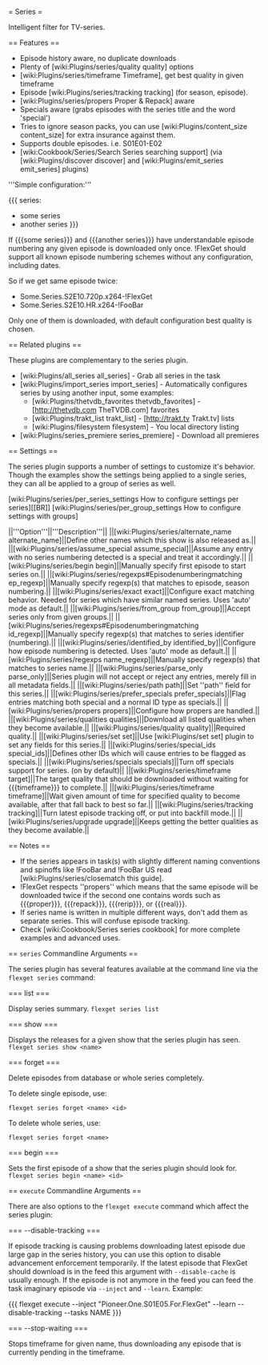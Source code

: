 = Series =

Intelligent filter for TV-series.

== Features ==

 * Episode history aware, no duplicate downloads
 * Plenty of [wiki:Plugins/series/quality quality] options
 * [wiki:Plugins/series/timeframe Timeframe], get best quality in given timeframe
 * Episode [wiki:Plugins/series/tracking tracking] (for season, episode).
 * [wiki:Plugins/series/propers Proper & Repack] aware
 * Specials aware (grabs episodes with the series title and the word 'special')
 * Tries to ignore season packs, you can use [wiki:Plugins/content_size content_size] for extra insurance against them.
 * Supports double episodes. i.e. S01E01-E02
 * [wiki:Cookbook/Series/Search Series searching support] (via [wiki:Plugins/discover discover] and [wiki:Plugins/emit_series emit_series] plugins)

'''Simple configuration:'''

{{{
series:
  - some series
  - another series
}}}

If {{{some series}}} and {{{another series}}} have understandable episode
numbering any given episode is downloaded only once. !FlexGet should support all known episode numbering schemes without any configuration, including dates.

So if we get same episode twice:

 * Some.Series.S2E10.720p.x264-!FlexGet
 * Some.Series.S2E10.HR.x264-!FooBar

Only one of them is downloaded, with default configuration best quality is chosen.

== Related plugins ==

These plugins are complementary to the series plugin.

 * [wiki:Plugins/all_series all_series] - Grab all series in the task
 * [wiki:Plugins/import_series import_series] - Automatically configures series by using another input, some examples:
   * [wiki:Plugins/thetvdb_favorites thetvdb_favorites] - [http://thetvdb.com TheTVDB.com] favorites
   * [wiki:Plugins/trakt_list trakt_list] - [http://trakt.tv Trakt.tv] lists
   * [wiki:Plugins/filesystem filesystem] - You local directory listing
 * [wiki:Plugins/series_premiere series_premiere] - Download all premieres

== Settings ==

The series plugin supports a number of settings to customize it's behavior. Though the examples show the settings being applied to a single series, they can all be applied to a group of series as well.

[wiki:Plugins/series/per_series_settings How to configure settings per series][[BR]]
[wiki:Plugins/series/per_group_settings How to configure settings with groups]

||'''Option'''||'''Description'''||
||[wiki:Plugins/series/alternate_name alternate_name]||Define other names which this show is also released as.||
||[wiki:Plugins/series/assume_special assume_special]||Assume any entry with no series numbering detected is a special and treat it accordingly.||
||[wiki:Plugins/series/begin begin]||Manually specify first episode to start series on.||
||[wiki:Plugins/series/regexps#Episodenumberingmatching ep_regexp]||Manually specify regexp(s) that matches to episode, season numbering.||
||[wiki:Plugins/series/exact exact]||Configure exact matching behavior. Needed for series which have similar named series. Uses 'auto' mode as default.||
||[wiki:Plugins/series/from_group from_group]||Accept series only from given groups.||
||[wiki:Plugins/series/regexps#Episodenumberingmatching id_regexp]||Manually specify regexp(s) that matches to series identifier (numbering).||
||[wiki:Plugins/series/identified_by identified_by]||Configure how episode numbering is detected. Uses 'auto' mode as default.||
||[wiki:Plugins/series/regexps name_regexp]||Manually specify regexp(s) that matches to series name.||
||[wiki:Plugins/series/parse_only parse_only]||Series plugin will not accept or reject any entries, merely fill in all metadata fields.||
||[wiki:Plugins/series/path path]||Set ''path'' field for this series.||
||[wiki:Plugins/series/prefer_specials prefer_specials]||Flag entries matching both special and a normal ID type as specials.||
||[wiki:Plugins/series/propers propers]||Configure how propers are handled.||
||[wiki:Plugins/series/qualities qualities]||Download all listed qualities when they become available.||
||[wiki:Plugins/series/quality quality]||Required quality.||
||[wiki:Plugins/series/set set]||Use [wiki:Plugins/set set] plugin to set any fields for this series.||
||[wiki:Plugins/series/special_ids special_ids]||Defines other IDs which will cause entries to be flagged as specials.||
||[wiki:Plugins/series/specials specials]||Turn off specials support for series. (on by default)||
||[wiki:Plugins/series/timeframe target]||The target quality that should be downloaded without waiting for {{{timeframe}}} to complete.||
||[wiki:Plugins/series/timeframe timeframe]||Wait given amount of time for specified quality to become available, after that fall back to best so far.||
||[wiki:Plugins/series/tracking tracking]||Turn latest episode tracking off, or put into backfill mode.||
||[wiki:Plugins/series/upgrade upgrade]||Keeps getting the better qualities as they become available.||


== Notes ==

 * If the series appears in task(s) with slightly different naming conventions and spinoffs like !FooBar and !FooBar US read [wiki:Plugins/series/closematch this guide]. 
 * !FlexGet respects ''propers'' which means that the same episode will be downloaded twice if the second one contains words such as {{{proper}}}, {{{repack}}}, {{{rerip}}}, or {{{real}}}.
 * If series name is written in multiple different ways, don't add them as separate series. This will confuse episode tracking. 
 * Check [wiki:Cookbook/Series series cookbook] for more complete examples and advanced uses.

== `series` Commandline Arguments ==

The series plugin has several features available at the command line via the `flexget series` command:

=== list ===

Display series summary. `flexget series list`

=== show ===

Displays the releases for a given show that the series plugin has seen. `flexget series show <name>`

=== forget ===

Delete episodes from database or whole series completely.

To delete single episode, use:

`flexget series forget <name> <id>`

To delete whole series, use:

`flexget series forget <name>`

=== begin ===

Sets the first episode of a show that the series plugin should look for. `flexget series begin <name> <id>`

== `execute` Commandline Arguments ==

There are also options to the `flexget execute` command which affect the series plugin:

=== --disable-tracking ===

If episode tracking is causing problems downloading latest episode due large gap in the series history, you can use this option to disable advancement enforcement temporarily. If the latest episode that FlexGet should download is in the feed this argument with `--disable-cache` is usually enough. If the episode is not anymore in the feed you can feed the task imaginary episode via `--inject` and `--learn`. Example:

{{{
flexget execute --inject "Pioneer.One.S01E05.For.FlexGet" --learn --disable-tracking --tasks NAME
}}}

=== --stop-waiting ===

Stops timeframe for given name, thus downloading any episode that is currently pending in the timeframe.